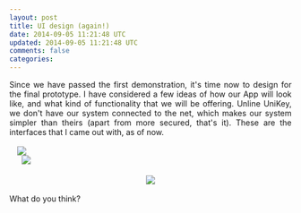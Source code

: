 ```yaml
---           
layout: post
title: UI design (again!)
date: 2014-09-05 11:21:48 UTC
updated: 2014-09-05 11:21:48 UTC
comments: false
categories: 
---
```


<div class="separator" style="clear: both; text-align: center;"></div><div style="text-align: left;"><div class="separator" style="clear: both; text-align: center;"></div><div style="text-align: justify;"><span style="text-align: left;">Since we have passed the first demonstration, it's time now to design for the final prototype. I have considered a few ideas of how our App will look like, and what kind of functionality that we will be offering. Unline UniKey, we don't have our system connected to the net, which makes our system simpler than theirs (apart from more secured, that's it). These are the interfaces that I came out with, as of now.</span><br /><div style="text-align: left;"><span style="text-align: left;"><br /><a href="http://3.bp.blogspot.com/-gfhfJkwZuF0/Uimd-sBWPdI/AAAAAAAAAvI/1Kw2-svSiOU/s1600/main.png" imageanchor="1" style="margin-left: 1em; margin-right: 1em; text-align: center;"><img border="0" src="http://3.bp.blogspot.com/-gfhfJkwZuF0/Uimd-sBWPdI/AAAAAAAAAvI/1Kw2-svSiOU/s1600/main.png" /></a></span></div></div>&nbsp;&nbsp;<a href="http://1.bp.blogspot.com/-PHLWpLOtqyA/Uimd-pUKgAI/AAAAAAAAAvM/58TN2hsEa1k/s1600/keysharing.png" imageanchor="1" style="margin-left: 1em; margin-right: 1em;"><img border="0" src="http://1.bp.blogspot.com/-PHLWpLOtqyA/Uimd-pUKgAI/AAAAAAAAAvM/58TN2hsEa1k/s1600/keysharing.png" /></a><br /><br /><div class="separator" style="clear: both; text-align: center;"><a href="http://4.bp.blogspot.com/-M76Qk-5J4mg/Uimd-hcgOdI/AAAAAAAAAvU/U6vPhbP9MDQ/s1600/mykeys.png" imageanchor="1" style="margin-left: 1em; margin-right: 1em;"><img border="0" src="http://4.bp.blogspot.com/-M76Qk-5J4mg/Uimd-hcgOdI/AAAAAAAAAvU/U6vPhbP9MDQ/s1600/mykeys.png" /></a></div><div style="text-align: left;"><br /></div><div style="text-align: left;">What do you think?</div><br /><br /></div>